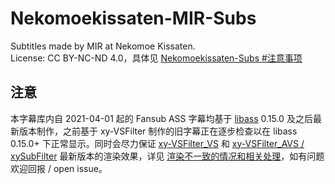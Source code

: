 # Nekomoekissaten-MIR-Subs
Subtitles made by MIR at Nekomoe Kissaten.  
License: CC BY-NC-ND 4.0，具体见 [Nekomoekissaten-Subs #注意事项](https://github.com/Nekomoekissaten-SUB/Nekomoekissaten-Subs#-%E6%B3%A8%E6%84%8F%E4%BA%8B%E9%A1%B9)

## 注意

本字幕库内自 2021-04-01 起的 Fansub ASS 字幕均基于 [libass](https://github.com/libass/libass) 0.15.0 及之后最新版本制作，之前基于 xy-VSFilter 制作的旧字幕正在逐步检查以在 libass 0.15.0+ 下正常显示。同时会尽力保证 [xy-VSFilter_VS](https://github.com/HomeOfVapourSynthEvolution/xy-VSFilter) 和 [xy-VSFilter_AVS / xySubFilter](https://github.com/pinterf/xy-VSFilter) 最新版本的渲染效果，详见 [渲染不一致的情况和相关处理](https://github.com/Nekomoekissaten-SUB/Nekomoekissaten-Subs/wiki/subtitle_filter_diff)，如有问题欢迎回报 / open issue。
